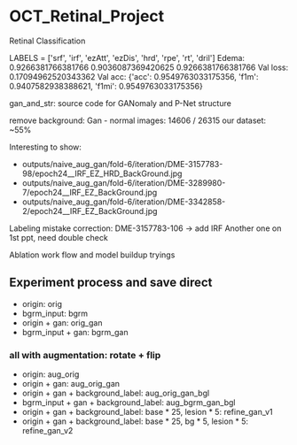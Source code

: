 # OCT_Retinal_Project
Retinal Classification

LABELS = ['srf', 'irf', 'ezAtt', 'ezDis', 'hrd', 'rpe', 'rt', 'dril']
Edema: 0.9266381766381766 0.9036087369420625 0.9266381766381766
Val loss: 0.17094962520343362 Val acc: {'acc': 0.9549763033175356, 'f1m': 0.9407582938388621, 'f1mi': 0.9549763033175356}

gan_and_str: source code for GANomaly and P-Net structure

remove background: Gan - normal images: 14606 / 26315   our dataset: ~55%


Interesting to show: 
- outputs/naive_aug_gan/fold-6/iteration/DME-3157783-98/epoch24__IRF_EZ_HRD_BackGround.jpg
- outputs/naive_aug_gan/fold-6/iteration/DME-3289980-7/epoch24__IRF_EZ_BackGround.jpg
- outputs/naive_aug_gan/fold-6/iteration/DME-3342858-2/epoch24__IRF_EZ_BackGround.jpg

Labeling mistake correction:
DME-3157783-106 -> add IRF
Another one on 1st ppt, need double check


Ablation work flow and model buildup tryings


## Experiment process and save direct
- origin: orig
- bgrm_input: bgrm
- origin + gan: orig_gan
- bgrm_input + gan: bgrm_gan
### all with augmentation: rotate + flip
- origin: aug_orig
- origin + gan: aug_orig_gan
- origin + gan + background_label: aug_orig_gan_bgl
- bgrm_input + gan + background_label: aug_bgrm_gan_bgl
- origin + gan + background_label: base * 25, lesion * 5: refine_gan_v1
- origin + gan + background_label: base * 25, bg * 5, lesion * 5: refine_gan_v2

